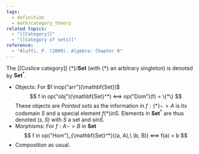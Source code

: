 ```yaml
---
tags:
  - definition
  - math/category_theory
related topics:
  - "[[Category]]"
  - "[[Category of sets]]"
reference:
  - "Aluffi, P. (2009). Algebra: Chapter 0"
---
```

The [[Coslice category]] $\{*\}/\mathbf{Set}$ (with $\{*\}$ an arbitrary singleton) is denoted by $\mathbf{Set}^*$.
- Objects:
	For $f inop("arr")(\mathbf{Set})$$$
		f in op("obj")(\mathbf{Set}^*) <==> op("Dom")(f) = \{*\}
	$$These objects are _Pointed sets_ as the information in $f:\{*\} -> A$ is its codomain $S$ and a special element $f(*) in S$. Elements in $\mathbf{Set}^*$ are thus denoted $(s, S)$ with $S$ a set and $s in S$.
- Morphisms: 
	For $f: A -> B$ in $\mathbf{Set}$$$
	f in op("Hom")_{\mathbf{Set}^*}((a, A),\ (b, B)) <==> f(a) = b
	$$
- Composition as usual.